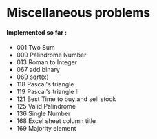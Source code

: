 # Miscellaneous problems


#### Implemented so far :

- 001 Two Sum
- 009 Palindrome Number
- 013 Roman to Integer
- 067 add binary
- 069 sqrt(x)
- 118 Pascal's triangle
- 119 Pascal's triangle II
- 121 Best Time to buy and sell stock
- 125 Valid Palindrome
- 136 Single Number
- 168 Excel sheet column title
- 169 Majority element